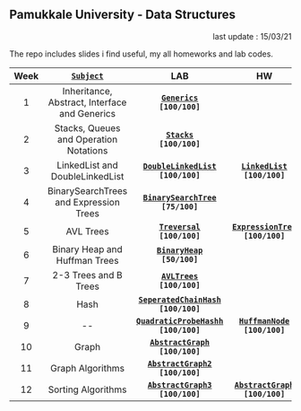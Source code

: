## Pamukkale University - Data Structures

<p align="right"> 
	last update : 15/03/21
</p>

The repo includes slides i find useful, my all homeworks and lab codes.

| Week | [**`Subject`**](http://www.cs.columbia.edu/~bauer/cs3134-f15/lectures.html) | LAB | HW |
|:----:|:-------:|:-----:|:---:|
|1|Inheritance, Abstract, Interface and Generics|[**`Generics`**](/_data/lab/hafta_1/)<br>**`[100/100]`** |
|2|Stacks, Queues and Operation Notations| [**`Stacks`**](/_data/lab/hafta_2/)<br>**`[100/100]`** |
|3|LinkedList and DoubleLinkedList|[**`DoubleLinkedList`**](/_data/lab/hafta_3/)<br>**`[100/100]`** |[**`LinkedList`**](/_data/hw/odev1/)<br>**`[100/100]`** |
|4|BinarySearchTrees and Expression Trees|[**`BinarySearchTree`**](/_data/lab/hafta_4/)<br>**`[75/100]`**||
|5|AVL Trees|[**`Treversal`**](/_data/lab/hafta_5/)<br>**`[100/100]`** |[**`ExpressionTree`**](/_data/hw/odev2/)<br>**`[100/100]`**|
|6|Binary Heap and Huffman Trees|[**`BinaryHeap`**](/_data/lab/hafta_6/)<br>**`[50/100]`** |
|7|2-3 Trees and B Trees| [**`AVLTrees`**](/_data/lab/hafta_7/)<br>**`[100/100]`** |
|8|Hash| [**`SeperatedChainHash`**](/_data/lab/hafta_8/)<br>**`[100/100]`** |
|9| -- | [**`QuadraticProbeHashh`**](/_data/lab/hafta_9/)<br>**`[100/100]`** | [**`HuffmanNode`**](_data/hw/odev3/)<br>**`[100/100]`** |
|10|Graph|[**`AbstractGraph`**](/_data/lab/hafta_10/)<br>**`[100/100]`** |
|11|Graph Algorithms|[**`AbstractGraph2`**](/_data/lab/hafta_11/)<br>**`[100/100]`**|
|12|Sorting Algorithms|	[**`AbstractGraph3`**](/_data/lab/hafta_12/)<br>**`[100/100]`**|[**`AbstractGraph`**](_data/hw/odev4)<br>**`[100/100]`**|
